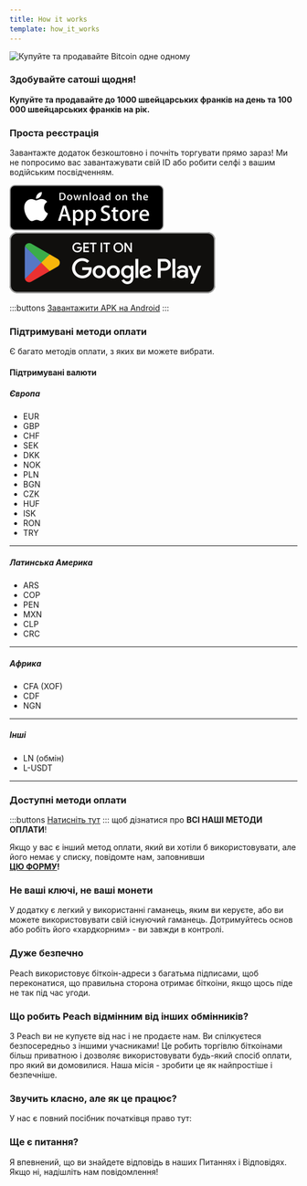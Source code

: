 ```yaml
---
title: How it works
template: how_it_works
---
```


<!--[teaser]-->

![Купуйте та продавайте Bitcoin одне одному](/img/how-it-works/buy-and-sell-bitcoin-peer-to-peer.png)

### Здобувайте сатоші <span>щодня</span>!

**Купуйте та продавайте до 1000 швейцарських франків на день та 100 000 швейцарських франків на рік.**

<!--[easy_registration]-->

### Проста реєстрація

Завантажте додаток безкоштовно і почніть торгувати прямо зараз! Ми не попросимо вас завантажувати свій ID або робити селфі з вашим водійським посвідченням.

<div>
  <div class="md:flex items-end">
    <a href="https://testflight.apple.com/join/wfSPFEWG"><img class="h-180px md:h-90px" src="/img/home/download-on-the-app-store.svg" alt="Download Bitcoin app on the App Store without KYC verification"></a>
    <a class="md:ml-4" href="https://play.google.com/store/apps/details?id=com.peachbitcoin.peach.mainnet"><img class="h-180px md:h-90px" src="/img/home/get-it-on-google-play.svg" alt="Get Bitcoin app on Google Play store without ID verification"></a>
  </div>

:::buttons
[Завантажити APK на Android](/uk/apk/)
:::

</div>

<!--[payment_methods]-->

### Підтримувані методи оплати

Є багато методів оплати, з яких ви можете вибрати.

#### Підтримувані валюти

##### Європа

- EUR
- GBP
- CHF
- SEK
- DKK
- NOK
- PLN
- BGN
- CZK
- HUF
- ISK
- RON
- TRY

---

##### Латинська Америка

- ARS
- COP
- PEN
- MXN
- CLP
- CRC

---

##### Африка

- CFA (XOF)
- CDF
- NGN

---

##### Інші

- LN (обмін)
- L-USDT

---

### Доступні методи оплати

:::buttons
[Натисніть тут](https://docs.google.com/spreadsheets/d/1uqotdlQ1woALJnsLOJMwe21J4KvTvv3cnEqERqCUicg/?usp=sharing)
:::
щоб дізнатися про **ВСІ НАШІ МЕТОДИ ОПЛАТИ**!

Якщо у вас є інший метод оплати, який ви хотіли б використовувати, але його немає у списку, повідомте нам, заповнивши
<br>
**[ЦЮ ФОРМУ](https://ncxldazr6m4.typeform.com/to/SJljDnae)!**

<!--[self_custody]-->

### Не ваші ключі, не ваші монети

У додатку є легкий у використанні гаманець, яким ви керуєте, або ви можете використовувати свій існуючий гаманець. Дотримуйтесь основ або робіть його «хардкорним» - ви завжди в контролі.

<!--[security]-->

### Дуже безпечно

Peach використовує біткоін-адреси з багатьма підписами, щоб переконатися, що правильна сторона отримає біткоіни, якщо щось піде не так під час угоди.

<!--[difference]-->

### Що робить Peach відмінним від інших обмінників?

З Peach ви не купуєте від нас і не продаєте нам.
Ви спілкуєтеся безпосередньо з іншими учасниками!
Це робить торгівлю біткоінами більш приватною і дозволяє використовувати будь-який спосіб оплати, про який ви домовилися.
Наша місія - зробити це як найпростіше і безпечніше.

<!--[sounds_cool]-->

### Звучить класно, але як це працює?

У нас є повний посібник початківця право тут:

<!--[questions]-->

### Ще є питання?

Я впевнений, що ви знайдете відповідь в наших Питаннях і Відповідях.
Якщо ні, надішліть нам повідомлення!
